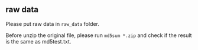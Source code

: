 ## raw data
Please put raw data in `raw_data` folder.

Before unzip the original file, please run `md5sum *.zip` and check if the result is the same as md5test.txt.
